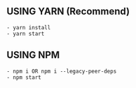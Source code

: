 ## USING YARN (Recommend)

```
- yarn install
- yarn start
```
## USING NPM

```
- npm i OR npm i --legacy-peer-deps
- npm start
```